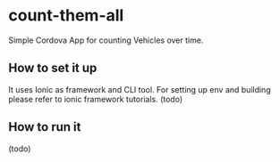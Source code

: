 # count-them-all
Simple Cordova App for counting Vehicles over time.

## How to set it up
It uses Ionic as framework and CLI tool.
For setting up env and building please refer to ionic framework tutorials.
(todo)
## How to run it
(todo)

